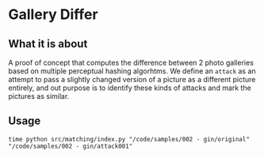 # Gallery Differ

## What it is about

A proof of concept that computes the difference between 2 photo galleries based on multiple perceptual hashing algorhtms. We define an `attack` as an attempt to pass a slightly changed version of a picture as a different picture entirely, and out purpose is to identify these kinds of attacks and mark the pictures as similar.

## Usage

`time python src/matching/index.py "/code/samples/002 - gin/original" "/code/samples/002 - gin/attack001"`
